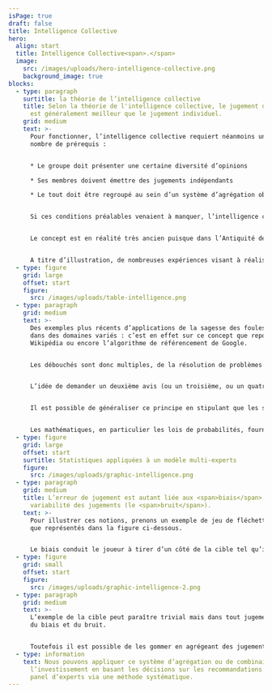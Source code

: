 ```yaml
---
isPage: true
draft: false
title: Intelligence Collective
hero:
  align: start
  title: Intelligence Collective<span>.</span>
  image:
    src: /images/uploads/hero-intelligence-collective.png
    background_image: true
blocks:
  - type: paragraph
    surtitle: la théorie de l’intelligence collective
    title: Selon la théorie de l'intelligence collective, le jugement d'un groupe
      est généralement meilleur que le jugement individuel.
    grid: medium
    text: >-
      Pour fonctionner, l’intelligence collective requiert néanmoins un certain
      nombre de prérequis : 


      * Le groupe doit présenter une certaine diversité d’opinions 

      * Ses membres doivent émettre des jugements indépendants 

      * Le tout doit être regroupé au sein d’un système d’agrégation objectif afin qu’en ressorte la décision « supercollective »


      Si ces conditions préalables venaient à manquer, l’intelligence collective recherchée risquerait de se transformer en conformisme ! 


      Le concept est en réalité très ancien puisque dans l’Antiquité déjà, Aristote évoquait dans son ouvrage « La Politique » que ‘la majorité, dont chaque membre pris à part n’est pas un homme remarquable, est cependant au-dessus des hommes supérieurs’. Diverses formalisations théoriques ont été apportées au fil des années : par Nicolas de Condorcet au 18ème siècle via son « Théorème du Jury » ou plus récemment, par l’américain Scott Page et son « Théorème de la Diversité ». Néanmoins, c’est dans ses applications empiriques que le phénomène d’intelligence collective est généralement le plus frappant.


      A titre d’illustration, de nombreuses expériences visant à réaliser des estimations (poids d’un animal ; quantité de confiseries dans un bocal…) ont été menées ces dernières décennies – notamment par le financier Michael Mauboussin ou l’économiste Jack Treynor –  et systématiquement, l’appréciation moyenne du groupe surpassait largement l’estimation individuelle.
  - type: figure
    grid: large
    offset: start
    figure:
      src: /images/uploads/table-intelligence.png
  - type: paragraph
    grid: medium
    text: >-
      Des exemples plus récents d’applications de la sagesse des foules existent
      dans des domaines variés : c’est en effet sur ce concept que repose
      Wikipédia ou encore l’algorithme de référencement de Google. 


      Les débouchés sont donc multiples, de la résolution de problèmes simples (estimation d’une quantité), jusqu’à la racine du fonctionnement de nos démocraties modernes et dans notre cas, la recherche d'un portefeuille optimal.


      L’idée de demander un deuxième avis (ou un troisième, ou un quatrième, …) sur des questions importantes semble naturelle. En effet, dans le domaine médical par exemple, il est rassurant d’obtenir plusieurs avis, plusieurs diagnostics. Prenons l’exemple d’un patient qui essaie de choisir entre différentes options de traitement et décide d’aller voir plusieurs experts médicaux. Si tous ces experts sont unanimes sur le diagnostic et le traitement recommandé, le patient sera quasiment assuré d’avoir les bonnes recommandations. 


      Il est possible de généraliser ce principe en stipulant que les systèmes « multi-experts » sont plus robustes que les systèmes « mono-expert » à deux niveaux : en termes de résultats donc, mais également à l’échelle de la confiance à l’égard de ce résultat.


      Les mathématiques, en particulier les lois de probabilités, fournissent une explication claire à ce principe. La combinaison d’avis d’experts se traduit par des résultats plus justes (moins de biais) et moins variables (moins de bruit).
  - type: figure
    grid: large
    offset: start
    surtitle: Statistiques appliquées à un modèle multi-experts
    figure:
      src: /images/uploads/graphic-intelligence.png
  - type: paragraph
    grid: medium
    title: L’erreur de jugement est autant liée aux <span>biais</span> qu’à la
      variabilité des jugements (le <span>bruit</span>).
    text: >-
      Pour illustrer ces notions, prenons un exemple de jeu de fléchettes tels
      que représentés dans la figure ci-dessous.


      Le biais conduit le joueur à tirer d’un côté de la cible tel qu’illustré sur la figure B. Bien que ne visant pas juste, il est possible de savoir où le joueur tirera. Le bruit va entraîner un aléa important, une forte variabilité et les flèches vont ainsi être dispersées sur toute la cible (figure C). Il est impossible de prévoir où le joueur visera. Si un joueur présente un biais et du bruit alors il ne visera pas juste et avec une telle variabilité qu’il sera impossible de prévoir où la flèche arrive (figure D).
  - type: figure
    grid: small
    offset: start
    figure:
      src: /images/uploads/graphic-intelligence-2.png
  - type: paragraph
    grid: medium
    text: >-
      L’exemple de la cible peut paraître trivial mais dans tout jugement il y a
      du biais et du bruit.


      Toutefois il est possible de les gommer en agrégeant des jugements provenant de plusieurs experts ayant chacun leurs propres biais. Nous obtenons ainsi des jugements plus justes et plus fiables. 
  - type: information
    text: Nous pouvons appliquer ce système d’agrégation ou de combinaison à
      l’investissement en basant les décisions sur les recommandations d’un
      panel d’experts via une méthode systématique.
---
```

